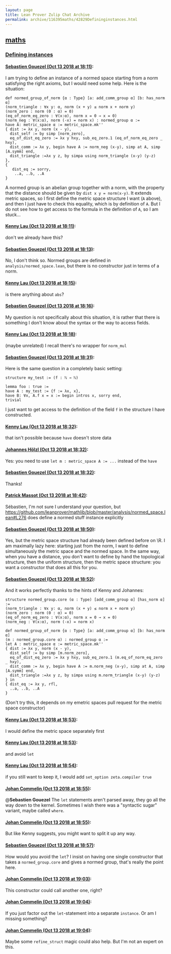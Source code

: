 ```yaml
---
layout: page
title: Lean Prover Zulip Chat Archive 
permalink: archive/116395maths/42829Defininginstances.html
---
```


## [maths](index.html)
### [Defining instances](42829Defininginstances.html)

#### [Sebastien Gouezel (Oct 13 2018 at 18:11)](https://leanprover.zulipchat.com/#narrow/stream/116395-maths/topic/Defining%20instances/near/135736954):
I am trying to define an instance of a normed space starting from a norm satisfying the right axioms, but I would need some help. Here is the situation:
```lean
def normed_group_of_norm {α : Type} [a: add_comm_group α] [b: has_norm α]
(norm_triangle : ∀x y: α, norm (x + y) ≤ norm x + norm y)
(norm_zero : norm (0 : α) = 0)
(eq_of_norm_eq_zero : ∀(x:α), norm x = 0 → x = 0)
(norm_neg : ∀(x:α), norm (-x) = norm x) : normed_group α :=
have A: metric_space α := metric_space.mk''
{ dist := λx y, norm (x - y),
  dist_self := by simp [norm_zero],
  eq_of_dist_eq_zero := λx y hxy, sub_eq_zero.1 (eq_of_norm_eq_zero _ hxy),
  dist_comm := λx y, begin have A := norm_neg (x-y), simp at A, simp [A.symm] end,
  dist_triangle :=λx y z, by simpa using norm_triangle (x-y) (y-z)
},
{
   dist_eq := sorry,
    ..a, ..b, ..A
}
```
A normed group is an abelian group together with a norm, with the property that the distance should be given by `dist x y = norm(x-y)`. It extends metric spaces, so I first define the metric space structure I want (`A` above), and then I just have to check this equality, which is by definition of `A`. But I do not see how to get access to the formula in the definition of `A`, so I am stuck...

#### [Kenny Lau (Oct 13 2018 at 18:11)](https://leanprover.zulipchat.com/#narrow/stream/116395-maths/topic/Defining%20instances/near/135736958):
don't we already have this?

#### [Sebastien Gouezel (Oct 13 2018 at 18:13)](https://leanprover.zulipchat.com/#narrow/stream/116395-maths/topic/Defining%20instances/near/135737005):
No, I don't think so. Normed groups are defined in `analysis/normed_space.lean`, but there is no constructor just in terms of a norm.

#### [Kenny Lau (Oct 13 2018 at 18:15)](https://leanprover.zulipchat.com/#narrow/stream/116395-maths/topic/Defining%20instances/near/135737063):
is there anything about `abs`?

#### [Sebastien Gouezel (Oct 13 2018 at 18:16)](https://leanprover.zulipchat.com/#narrow/stream/116395-maths/topic/Defining%20instances/near/135737111):
My question is not specifically about this situation, it is rather that there is something I don't know about the syntax or the way to access fields.

#### [Kenny Lau (Oct 13 2018 at 18:18)](https://leanprover.zulipchat.com/#narrow/stream/116395-maths/topic/Defining%20instances/near/135737157):
(maybe unrelated) I recall there's no wrapper for `norm_mul`

#### [Sebastien Gouezel (Oct 13 2018 at 18:31)](https://leanprover.zulipchat.com/#narrow/stream/116395-maths/topic/Defining%20instances/near/135737621):
Here is the same question in a completely basic setting:
```lean
structure my_test := (f : ℕ → ℕ)

lemma foo : true :=
have A : my_test := {f := λx, x},
have B: ∀x, A.f x = x := begin intros x, sorry end,
trivial
```
I just want to get access to the definition of the field `f` in the structure I have constructed.

#### [Kenny Lau (Oct 13 2018 at 18:32)](https://leanprover.zulipchat.com/#narrow/stream/116395-maths/topic/Defining%20instances/near/135737675):
that isn't possible because `have` doesn't store data

#### [Johannes Hölzl (Oct 13 2018 at 18:32)](https://leanprover.zulipchat.com/#narrow/stream/116395-maths/topic/Defining%20instances/near/135737677):
Yes: you need to use `let m : metric_space A := ...` instead of the `have`

#### [Sebastien Gouezel (Oct 13 2018 at 18:32)](https://leanprover.zulipchat.com/#narrow/stream/116395-maths/topic/Defining%20instances/near/135737679):
Thanks!

#### [Patrick Massot (Oct 13 2018 at 18:42)](https://leanprover.zulipchat.com/#narrow/stream/116395-maths/topic/Defining%20instances/near/135738014):
Sébastien, I'm not sure I understand your question, but https://github.com/leanprover/mathlib/blob/master/analysis/normed_space.lean#L276 does define a normed stuff instance explicitly

#### [Sebastien Gouezel (Oct 13 2018 at 18:50)](https://leanprover.zulipchat.com/#narrow/stream/116395-maths/topic/Defining%20instances/near/135738272):
Yes, but the metric space structure had already been defined before on \R. I am maximally lazy here: starting just from the norm, I want to define simultaneously the metric space and the normed space. In the same way, when you have a distance, you don't want to define by hand the topological structure, then the uniform structure, then the metric space structure: you want a constructor that does all this for you.

#### [Sebastien Gouezel (Oct 13 2018 at 18:52)](https://leanprover.zulipchat.com/#narrow/stream/116395-maths/topic/Defining%20instances/near/135738327):
And it works perfectly thanks to the hints of Kenny and Johannes:
```lean
structure normed_group.core (α : Type) [add_comm_group α] [has_norm α] :=
(norm_triangle : ∀x y: α, norm (x + y) ≤ norm x + norm y)
(norm_zero : norm (0 : α) = 0)
(eq_of_norm_eq_zero : ∀(x:α), norm x = 0 → x = 0)
(norm_neg : ∀(x:α), norm (-x) = norm x)

def normed_group_of_norm {α : Type} [a: add_comm_group α] [b: has_norm α]
(m : normed_group.core α) : normed_group α :=
let A : metric_space α := metric_space.mk''
{ dist := λx y, norm (x - y),
  dist_self := by simp [m.norm_zero],
  eq_of_dist_eq_zero := λx y hxy, sub_eq_zero.1 (m.eq_of_norm_eq_zero _ hxy),
  dist_comm := λx y, begin have A := m.norm_neg (x-y), simp at A, simp [A.symm] end,
  dist_triangle :=λx y z, by simpa using m.norm_triangle (x-y) (y-z)
} in
{ dist_eq := λx y, rfl,
  ..a, ..b, ..A
}
```
(Don't try this, it depends on my emetric spaces pull request for the metric space constructor)

#### [Kenny Lau (Oct 13 2018 at 18:53)](https://leanprover.zulipchat.com/#narrow/stream/116395-maths/topic/Defining%20instances/near/135738347):
I would define the metric space separately first

#### [Kenny Lau (Oct 13 2018 at 18:53)](https://leanprover.zulipchat.com/#narrow/stream/116395-maths/topic/Defining%20instances/near/135738348):
and avoid `let`

#### [Kenny Lau (Oct 13 2018 at 18:54)](https://leanprover.zulipchat.com/#narrow/stream/116395-maths/topic/Defining%20instances/near/135738385):
if you still want to keep it, I would add `set_option zeta.compiler true`

#### [Johan Commelin (Oct 13 2018 at 18:55)](https://leanprover.zulipchat.com/#narrow/stream/116395-maths/topic/Defining%20instances/near/135738400):
@**Sebastien Gouezel** The `let` statements aren't parsed away, they go all the way down to the kernel. Sometimes I wish there was a "syntactic sugar" variant, maybe called `where`.

#### [Johan Commelin (Oct 13 2018 at 18:55)](https://leanprover.zulipchat.com/#narrow/stream/116395-maths/topic/Defining%20instances/near/135738402):
But like Kenny suggests, you might want to split it up any way.

#### [Sebastien Gouezel (Oct 13 2018 at 18:57)](https://leanprover.zulipchat.com/#narrow/stream/116395-maths/topic/Defining%20instances/near/135738462):
How would you avoid the `let`? I insist on having one single constructor that takes a `normed_group.core` and gives a normed group, that's really the point here.

#### [Johan Commelin (Oct 13 2018 at 19:03)](https://leanprover.zulipchat.com/#narrow/stream/116395-maths/topic/Defining%20instances/near/135738665):
This constructor could call another one, right?

#### [Johan Commelin (Oct 13 2018 at 19:04)](https://leanprover.zulipchat.com/#narrow/stream/116395-maths/topic/Defining%20instances/near/135738711):
If you just factor out the `let`-statement into a separate `instance`. Or am I missing something?

#### [Johan Commelin (Oct 13 2018 at 19:04)](https://leanprover.zulipchat.com/#narrow/stream/116395-maths/topic/Defining%20instances/near/135738727):
Maybe some `refine_struct` magic could also help. But I'm not an expert on this.

